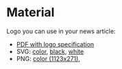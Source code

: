# Material

Logo you can use in your news article:

* [PDF with logo specification](https://chaoss.github.io/website/About/Media/CHAOSS_Logo.pdf)
* SVG: [color](https://chaoss.github.io/website/About/Media/chaoss-color.svg), [black](https://chaoss.github.io/website/About/Media/chaoss-black.svg), [white](https://chaoss.github.io/website/About/Media/chaoss-white.svg)
* PNG: [color (1123x271)](https://chaoss.github.io/website/About/Media/logo-large_1123x271.png),

